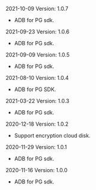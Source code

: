 2021-10-09 Version: 1.0.7
- ADB for PG sdk.

2021-09-23 Version: 1.0.6
- ADB for PG sdk.

2021-09-09 Version: 1.0.5
- ADB for PG sdk.

2021-08-10 Version: 1.0.4
- ADB for PG SDK.

2021-03-22 Version: 1.0.3
- ADB for PG sdk.

2020-12-18 Version: 1.0.2
- Support encryption cloud disk. 

2020-11-29 Version: 1.0.1
- ADB for PG sdk.

2020-11-16 Version: 1.0.0
- ADB for PG sdk.

